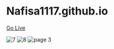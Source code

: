 # Nafisa1117.github.io

<a href="https://nafisa1117.github.io/"> Go Live </a>

![7](https://user-images.githubusercontent.com/103953608/189671786-508d580d-2a0e-4cec-8334-2edea8038e8e.png)
![8](https://user-images.githubusercontent.com/103953608/189671798-69ed8d93-1bf6-4e0c-a645-adfe73668a23.png)
![page 3](https://user-images.githubusercontent.com/103953608/189673304-fe24b4bf-0d94-4b79-a971-7b4a4521cc0a.gif)
